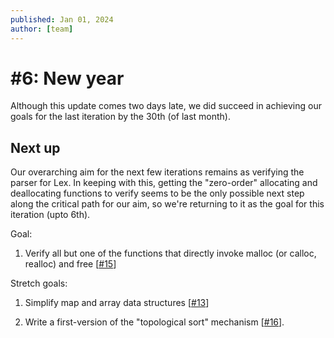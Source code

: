 ```yaml
---
published: Jan 01, 2024
author: [team]
---
```


# #6: New year

Although this update comes two days late, we did succeed in achieving our goals
for the last iteration by the 30th (of last month).

## Next up

Our overarching aim for the next few iterations remains as verifying the parser
for Lex. In keeping with this, getting the "zero-order" allocating and
deallocating functions to verify seems to be the only possible next step along
the critical path for our aim, so we're returning to it as the goal for this
iteration (upto 6th).

Goal:

1. Verify all but one of the functions that directly invoke malloc (or calloc,
   realloc) and free
   [[#15](https://todo.sr.ht/~lbnz/xr0/15)]

Stretch goals:

1. Simplify map and array data structures
   [[#13](https://todo.sr.ht/~lbnz/xr0/13)]

2. Write a first-version of the "topological sort" mechanism
   [[#16](https://todo.sr.ht/~lbnz/xr0/16)].
